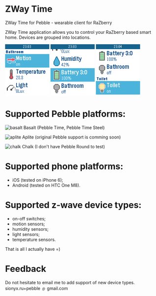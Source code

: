 # ZWay Time
ZWay Time for Pebble - wearable client for RaZberry

ZWay Time application allows you to control your RaZberry based smart home. 
Devices are grouped into locations.

![screenshot1](publish/pebble_screenshot_1.png)
![screenshot2](publish/pebble_screenshot_2.png)
![screenshot3](publish/pebble_screenshot_3.png)

# Supported Pebble platforms:

![basalt](https://d2nrbsb5qp68nd.cloudfront.net/assets/hardware/basalt-45f6aaa349f134d45cc28001459a5bf3.png)
Basalt (Pebble Time, Pebble Time Steel)

![aplite](https://d2nrbsb5qp68nd.cloudfront.net/assets/hardware/aplite-3d5f1dbf80983baa4770395c194c8f01.png) 
Aplite (original Pebble support is comming soon)

![chalk](https://d2nrbsb5qp68nd.cloudfront.net/assets/hardware/chalk-f34e00c3ea87076a0d5fe30f7ca0a61e.png)
Chalk (I don't have Pebble Round to test)

# Supported phone platforms:
* iOS (tested on iPhone 6);
* Android (tested on HTC One M8).

# Supported z-wave device types:
* on-off switches;
* motion sensors;
* humidity sensors;
* light sensors;
* temperature sensors. 

That is all I actually have =)

# Feedback
Do not hesitate to email me to add support of new device types.
sionyx.ru+pebble ﹫ gmail.com
